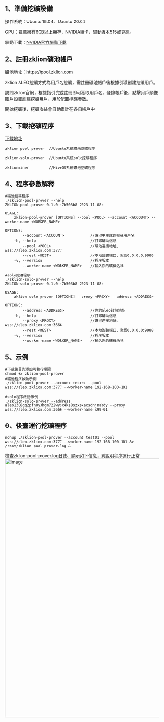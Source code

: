 
## 1、準備挖礦設備

操作系統：Ubuntu 18.04、Ubuntu 20.04

GPU：推薦擁有6GB以上顯存，NVIDIA顯卡，驅動版本515或更高。

驅動下載：[NVIDIA官方驅動下載](https://www.nvidia.cn/Download/index.aspx?lang=cn)



## 2、註冊zklion礦池帳戶
礦池地址：https://pool.zklion.com

zklion ALEO挖礦方式為用戶名挖礦，需註冊礦池帳戶後根據引導創建挖礦用戶。

訪問zklion官網，根據指引完成註冊即可獲取用戶名，登錄帳戶後，點擊用戶頭像賬戶設置創建挖礦用戶，用於配置挖礦參數。

開始挖礦後，挖礦收益會自動累計在各自帳戶中



## 3、下載挖礦程序

[下載地址]([https://github.com/chihua2023/ZKLion](https://github.com/zklion-miner/Aleo-miner/releases))
```shell
zklion-pool-prover 	//Ubuntu系統礦池挖礦程序

zklion-solo-prover 	//Ubuntu系統solo挖礦程序

zklionminer 		//HiveOS系統礦池挖礦程序
```



## 4、程序參數解釋

```shell
#礦池挖礦程序
./zklion-pool-prover --help
ZKLION-pool-prover 0.1.0 (7b503b8 2023-11-08)

USAGE:
    zklion-pool-prover [OPTIONS] --pool <POOL> --account <ACCOUNT> --worker-name <WORKER_NAME>

OPTIONS:
        --account <ACCOUNT>            //礦池中生成的挖礦用戶名
    -h, --help                         //打印幫助信息
        --pool <POOL>                  //礦池連接地址、wss://aleo.zklion.com:3777
        --rest <REST>                  //本地監聽端口、默認0.0.0.0:9988
    -v, --version                      //程序版本
        --worker-name <WORKER_NAME>    //輸入你的礦機名稱

```

```shell
#solo挖礦程序
./zklion-solo-prover --help
ZKLION-solo-prover 0.1.0 (7b503b8 2023-11-08)

USAGE:
    zklion-solo-prover [OPTIONS] --proxy <PROXY> --address <ADDRESS>

OPTIONS:
        --address <ADDRESS>            //你的aleo錢包地址
    -h, --help                         //打印幫助信息
        --proxy <PROXY>                //礦池連接地址、wss://aleo.zklion.com:3666
        --rest <REST>                  //本地監聽端口、默認0.0.0.0:9988
    -v, --version                      //程序版本
        --worker-name <WORKER_NAME>    //輸入你的礦機名稱
```

## 5、示例 

```shell
#下載後首先添加可執行權限
chmod +x zklion-pool-prover
#礦池程序啟動示例
./zklion-pool-prover --account test01 --pool wss://aleo.zklion.com:3777 --worker-name 192-168-100-101

#solo程序啟動示例
./zklion-solo-prover --address aleo1308gq2pfn0y3hgm722wysx4ks8szxsxaxsdnjnabdy --proxy wss://aleo.zklion.com:3666 --worker-name x99-01
```

## 6、後臺運行挖礦程序
```shell
nohup ./zklion-pool-prover --account test01 --pool wss://aleo.zklion.com:3777 --worker-name 192-168-100-101 &> /root/zklion-pool-prover.log &
```

檢查zklion-pool-prover.log日誌、顯示如下信息，則說明程序運行正常
<img width="847" alt="image" src="https://github.com/chihua2023/ZKLion/assets/137146992/cfaa57cc-f719-4d50-b214-9177db560bb0">

